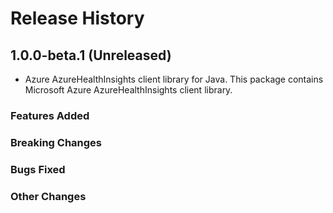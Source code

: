# Release History

## 1.0.0-beta.1 (Unreleased)

- Azure AzureHealthInsights client library for Java. This package contains Microsoft Azure AzureHealthInsights client library.

### Features Added

### Breaking Changes

### Bugs Fixed

### Other Changes
